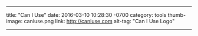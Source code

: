 ---

title:  "Can I Use"
date:   2016-03-10 10:28:30 -0700
category: tools
thumb-image: caniuse.png
link: http://caniuse.com
alt-tag: "Can I Use Logo"

---
